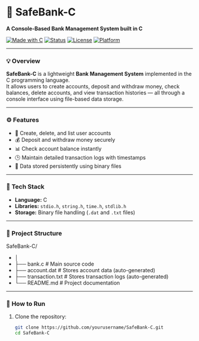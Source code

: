 # 🏦 SafeBank-C  
**A Console-Based Bank Management System built in C**

[![Made with C](https://img.shields.io/badge/Made%20with-C-blue.svg)](https://en.wikipedia.org/wiki/C_(programming_language))
[![Status](https://img.shields.io/badge/Status-Active-success.svg)]()
[![License](https://img.shields.io/badge/License-MIT-lightgrey.svg)]()
[![Platform](https://img.shields.io/badge/Platform-Windows%20%7C%20Linux-blue.svg)]()

---

### 💡 **Overview**
**SafeBank-C** is a lightweight **Bank Management System** implemented in the C programming language.  
It allows users to create accounts, deposit and withdraw money, check balances, delete accounts, and view transaction histories — all through a console interface using file-based data storage.

---

### ⚙️ **Features**
- 🧾 Create, delete, and list user accounts  
- 💰 Deposit and withdraw money securely  
- 📊 Check account balance instantly  
- 🕒 Maintain detailed transaction logs with timestamps  
- 💾 Data stored persistently using binary files  

---

### 🧱 **Tech Stack**
- **Language:** C  
- **Libraries:** `stdio.h`, `string.h`, `time.h`, `stdlib.h`  
- **Storage:** Binary file handling (`.dat` and `.txt` files)  

---
### **📘 Project Structure**
SafeBank-C/
- │
- ├── bank.c              # Main source code
- ├── account.dat         # Stores account data (auto-generated)
- ├── transaction.txt     # Stores transaction logs (auto-generated)
- └── README.md           # Project documentation
---
### 🚀 **How to Run**
1. Clone the repository:
   ```bash
   git clone https://github.com/yourusername/SafeBank-C.git
   cd SafeBank-C
